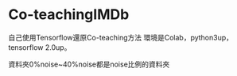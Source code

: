 # Co-teachingIMDb
自己使用Tensorflow還原Co-teaching方法
環境是Colab，python3up，tensorflow 2.0up。

資料夾0%noise~40%noise都是noise比例的資料夾
